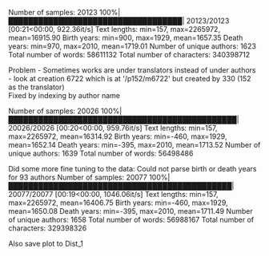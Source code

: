 Number of samples: 20123
100%|███████████████████████████████████| 20123/20123 [00:21<00:00, 922.36it/s]
Text lengths: min=157, max=2265972, mean=16915.90
Birth years: min=900, max=1929, mean=1657.35
Death years: min=970, max=2010, mean=1719.01
Number of unique authors: 1623
Total number of words: 58611132
Total number of characters: 340398712



Problem - Sometimes works are under translators instead of under authors - look at creation 6722 which is at '/p152/m6722' but created by 330 (152 as the translator)  
Fixed by indexing by author name

Number of samples: 20026
100%|██████████████████████████████████████████████| 20026/20026 [00:20<00:00, 959.76it/s]
Text lengths: min=157, max=2265972, mean=16314.92
Birth years: min=-460, max=1929, mean=1652.14
Death years: min=-395, max=2010, mean=1713.52
Number of unique authors: 1639
Total number of words: 56498486

Did some more fine tuning to the data:
Could not parse birth or death years for 93 authors
Number of samples: 20077
100%|█████████████████████████████████████████████| 20077/20077 [00:19<00:00, 1046.06it/s]
Text lengths: min=157, max=2265972, mean=16406.75
Birth years: min=-460, max=1929, mean=1650.08
Death years: min=-395, max=2010, mean=1711.49
Number of unique authors: 1658
Total number of words: 56988167
Total number of characters: 329398326

Also save plot to Dist_1